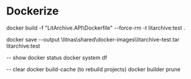 # Dockerize

docker build -f "LitArchive.API\Dockerfile" --force-rm -t litarchive:test .

docker save --output \\litnas\shared\docker-images\litarchive-test.tar litarchive:test

-- show docker status
docker system df

-- clear docker build-cache (to rebuild projects)
docker builder prune

